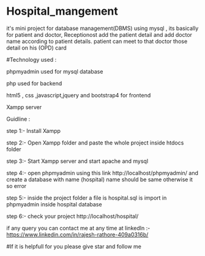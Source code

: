 # Hospital_mangement
it's mini project for database management(DBMS) using mysql , its basically for patient and doctor, Receptionost add the patient detail and add doctor name according to patient details.
patient can meet to that doctor those detail on his (OPD) card


#Technology used :

phpmyadmin used for mysql database

php used for backend

html5 , css ,javascript,jquery and bootstrap4 for frontend

Xampp server

Guidline :

step 1:- Install Xampp

step 2:- Open Xampp folder and paste the whole project inside htdocs folder

step 3:- Start Xampp server and start apache and mysql

step 4:- open phpmyadmin using this link http://localhost/phpmyadmin/ and create a database with name (hospital) name should be same otherwise it so error

step 5:- inside the project folder a file is hospital.sql is import in phpmyadmin inside hospital database

step 6:- check your project http://localhost/hospital/

if any query you can contact me at any time at linkedIn :-https://www.linkedin.com/in/rajesh-rathore-409a0316b/

#If it is helpfull for you please give star and follow me
